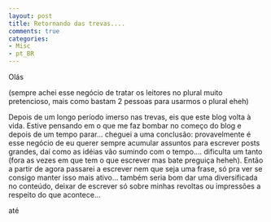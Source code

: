 ```yaml
---
layout: post
title: Retornando das trevas....
comments: true
categories:
- Misc
- pt_BR
---
```

Olás

(sempre achei esse negócio de tratar os leitores no plural muito pretencioso, mais como bastam 2 pessoas para usarmos o plural eheh)

Depois de um longo período imerso nas trevas, eis que este blog volta à vida. Estive pensando em o que me faz bombar no começo do blog e depois de um tempo parar... cheguei a uma conclusão: provavelmente é esse negócio de eu querer sempre acumular assuntos para escrever posts grandes, daí como as idéias vão sumindo com o tempo.... dificulta um tanto (fora as vezes em que tem o que escrever mas bate preguiça heheh). Então a partir de agora passarei a escrever nem que seja uma frase, só pra ver se consigo manter isso mais ativo... também seria bom dar uma diversificada no conteúdo, deixar de escrever só sobre minhas revoltas ou impressões a respeito do que acontece...

até
